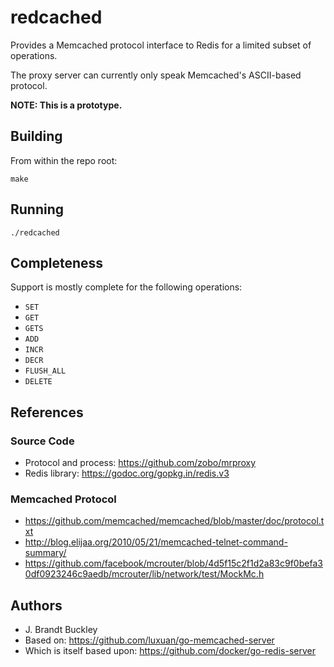 # redcached

Provides a Memcached protocol interface to Redis for a limited subset of operations.

The proxy server can currently only speak Memcached's ASCII-based protocol.

**NOTE: This is a prototype.**

## Building

From within the repo root:

    make

## Running

    ./redcached

## Completeness

Support is mostly complete for the following operations:

- `SET`
- `GET`
- `GETS`
- `ADD`
- `INCR`
- `DECR`
- `FLUSH_ALL`
- `DELETE`

## References

### Source Code

- Protocol and process: https://github.com/zobo/mrproxy
- Redis library: https://godoc.org/gopkg.in/redis.v3

### Memcached Protocol

- https://github.com/memcached/memcached/blob/master/doc/protocol.txt
- http://blog.elijaa.org/2010/05/21/memcached-telnet-command-summary/
- https://github.com/facebook/mcrouter/blob/4d5f15c2f1d2a83c9f0befa30df0923246c9aedb/mcrouter/lib/network/test/MockMc.h

## Authors

- J. Brandt Buckley
- Based on: https://github.com/luxuan/go-memcached-server
- Which is itself based upon: https://github.com/docker/go-redis-server

